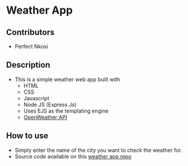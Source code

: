 # Weather App 
## Contributors
- Perfect Nkosi
  

## Description
- This is a simple weather web app built with
  - HTML
  - CSS
  - Javascript
  - Node JS (Express Js)
  - Uses EJS as the templating engine
  - [OpenWeather API](https://openweathermap.org/)
  

## How to use
- Simply enter the name of the city you want to check the weather for.
- Source code available on this [weather app repo](https://github.com/PNkosi/weather_app.git)
